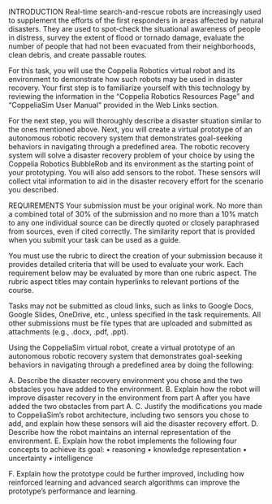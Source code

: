 INTRODUCTION
Real-time search-and-rescue robots are increasingly used to supplement the efforts of the first responders in areas affected by natural disasters. They are used to spot-check the situational awareness of people in distress, survey the extent of flood or tornado damage, evaluate the number of people that had not been evacuated from their neighborhoods, clean debris, and create passable routes.

For this task, you will use the Coppelia Robotics virtual robot and its environment to demonstrate how such robots may be used in disaster recovery. Your first step is to familiarize yourself with this technology by reviewing the information in the “Coppelia Robotics Resources Page” and “CoppeliaSim User Manual” provided in the Web Links section.

For the next step, you will thoroughly describe a disaster situation similar to the ones mentioned above. Next, you will create a virtual prototype of an autonomous robotic recovery system that demonstrates goal-seeking behaviors in navigating through a predefined area. The robotic recovery system will solve a disaster recovery problem of your choice by using the Coppelia Robotics BubbleRob and its environment as the starting point of your prototyping. You will also add sensors to the robot. These sensors will collect vital information to aid in the disaster recovery effort for the scenario you described.

REQUIREMENTS
Your submission must be your original work. No more than a combined total of 30% of the submission and no more than a 10% match to any one individual source can be directly quoted or closely paraphrased from sources, even if cited correctly. The similarity report that is provided when you submit your task can be used as a guide.

You must use the rubric to direct the creation of your submission because it provides detailed criteria that will be used to evaluate your work. Each requirement below may be evaluated by more than one rubric aspect. The rubric aspect titles may contain hyperlinks to relevant portions of the course.

Tasks may not be submitted as cloud links, such as links to Google Docs, Google Slides, OneDrive, etc., unless specified in the task requirements. All other submissions must be file types that are uploaded and submitted as attachments (e.g., .docx, .pdf, .ppt).

Using the CoppeliaSim virtual robot, create a virtual prototype of an autonomous robotic recovery system that demonstrates goal-seeking behaviors in navigating through a predefined area by doing the following: 

A.  Describe the disaster recovery environment you chose and the two obstacles you have added to the environment. 
B.  Explain how the robot will improve disaster recovery in the environment from part A after you have added the two obstacles from part A. 
C.  Justify the modifications you made to CoppeliaSim’s robot architecture, including two sensors you chose to add, and explain how these sensors will aid the disaster recovery effort. 
D.  Describe how the robot maintains an internal representation of the environment. 
E.  Explain how the robot implements the following four concepts to achieve its goal: 
•   reasoning 
•   knowledge representation 
•   uncertainty 
•   intelligence 

F.  Explain how the prototype could be further improved, including how reinforced learning and advanced search algorithms can improve the prototype’s performance and learning. 
